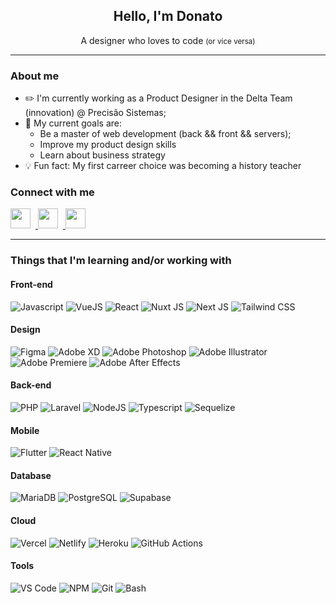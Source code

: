 <h2 align="center" ><strong>Hello, I'm Donato</strong></h2>
<p align="center" >A designer who loves to code <small>(or vice versa)</small></p>
<hr>

### About me

- ✏️ I'm currently working as a Product Designer in the Delta Team (innovation) @ Precisão Sistemas;
- 💎 My current goals are:
  - Be a master of web development (back && front && servers);
  - Improve my product design skills
  - Learn about business strategy
- 💡 Fun fact: My first carreer choice was becoming a history teacher


### Connect with me

<a href="https://linkedin.com/in/odonatojunior" > <img style="width: 2rem; margin-right: .5rem" src="https://camo.githubusercontent.com/c8a9c5b414cd812ad6a97a46c29af67239ddaeae08c41724ff7d945fb4c047e5/68747470733a2f2f6564656e742e6769746875622e696f2f537570657254696e7949636f6e732f696d616765732f7376672f6c696e6b6564696e2e737667" /> </a>
<a href="https://twitter.com/odonatojunior" > <img style="width: 2rem; margin-right: .5rem" src="https://camo.githubusercontent.com/35b0b8bfbd8840f35607fb56ad0a139047fd5d6e09ceb060c5c6f0a5abd1044c/68747470733a2f2f6564656e742e6769746875622e696f2f537570657254696e7949636f6e732f696d616765732f7376672f747769747465722e737667" /> </a>
<a href="https://instagram.com/odonatojunior" > <img style="width: 2rem; margin-right: .5rem" src="https://camo.githubusercontent.com/c9dacf0f25a1489fdbc6c0d2b41cda58b77fa210a13a886d6f99e027adfbd358/68747470733a2f2f6564656e742e6769746875622e696f2f537570657254696e7949636f6e732f696d616765732f7376672f696e7374616772616d2e737667" /> </a>

---

### Things that I'm learning and/or working with

#### Front-end
<img 
  alt="Javascript"
  src="https://img.shields.io/badge/JavaScript-323330?style=for-the-badge&logo=javascript&logoColor=F7DF1E"
/>
<img 
  alt="VueJS"
  src="https://img.shields.io/badge/Vue.js-35495E?style=for-the-badge&logo=vuedotjs&logoColor=4FC08D"
/>
<img 
  alt="React"
  src="https://img.shields.io/badge/React-20232A?style=for-the-badge&logo=react&logoColor=61DAFB"
/>
<img 
  alt="Nuxt JS"
  src="https://img.shields.io/badge/nuxt.js-00C58E?style=for-the-badge&logo=nuxtdotjs&logoColor=white"
/>
<img 
  alt="Next JS"
  src="https://img.shields.io/badge/next.js-000000?style=for-the-badge&logo=nextdotjs&logoColor=white"
/>
<img 
  alt="Tailwind CSS"
  src="https://img.shields.io/badge/Tailwind_CSS-38B2AC?style=for-the-badge&logo=tailwind-css&logoColor=white"
/>

#### Design
<img 
  alt="Figma"
  src="https://img.shields.io/badge/Figma-F24E1E?style=for-the-badge&logo=figma&logoColor=white"
/>
<img 
  alt="Adobe XD"
  src="https://img.shields.io/badge/Adobe%20XD-470137?style=for-the-badge&logo=Adobe%20XD&logoColor=#FF61F6"
/>
<img 
  alt="Adobe Photoshop"
  src="https://img.shields.io/badge/Adobe%20Photoshop-31A8FF?style=for-the-badge&logo=Adobe%20Photoshop&logoColor=black"
/>
<img 
  alt="Adobe Illustrator"
  src="https://img.shields.io/badge/Adobe%20Illustrator-FF9A00?style=for-the-badge&logo=adobe%20illustrator&logoColor=white"
/>
<img 
  alt="Adobe Premiere"
  src="https://img.shields.io/badge/Adobe%20Premiere%20Pro-9999FF?style=for-the-badge&logo=Adobe%20Premiere%20Pro&logoColor=white"
/>
<img 
  alt="Adobe After Effects"
  src="https://img.shields.io/badge/Adobe%20after%20affects-CF96FD?style=for-the-badge&logo=Adobe%20after%20effects&logoColor=393665"
/>


#### Back-end
<img 
  alt="PHP"
  src="https://img.shields.io/badge/PHP-777BB4?style=for-the-badge&logo=php&logoColor=white"
/>
<img 
  alt="Laravel"
  src="https://img.shields.io/badge/Laravel-FF2D20?style=for-the-badge&logo=laravel&logoColor=white"
/>
<img 
  alt="NodeJS"
  src="https://img.shields.io/badge/Node.js-339933?style=for-the-badge&logo=nodedotjs&logoColor=white"
/>
<img 
  alt="Typescript"
  src="https://img.shields.io/badge/TypeScript-007ACC?style=for-the-badge&logo=typescript&logoColor=white"
/>
<img 
  alt="Sequelize"
  src="https://img.shields.io/badge/Sequelize-52B0E7?style=for-the-badge&logo=Sequelize&logoColor=white"
/>

#### Mobile
<img 
  alt="Flutter"
  src="https://img.shields.io/badge/Flutter-02569B?style=for-the-badge&logo=flutter&logoColor=white"
/>
<img 
  alt="React Native"
  src="https://img.shields.io/badge/React_Native-20232A?style=for-the-badge&logo=react&logoColor=61DAFB"
/>

#### Database
<img 
  alt="MariaDB"
  src="https://img.shields.io/badge/MariaDB-003545?style=for-the-badge&logo=mariadb&logoColor=white"
/>
<img 
  alt="PostgreSQL"
  src="https://img.shields.io/badge/PostgreSQL-316192?style=for-the-badge&logo=postgresql&logoColor=white"
/>
<img 
  alt="Supabase"
  src="https://img.shields.io/badge/Supabase-181818?style=for-the-badge&logo=supabase&logoColor=white"
/>

#### Cloud
<img 
  alt="Vercel"
  src="https://img.shields.io/badge/Vercel-000000?style=for-the-badge&logo=vercel&logoColor=white"
/>
<img 
  alt="Netlify"
  src="https://img.shields.io/badge/Netlify-00C7B7?style=for-the-badge&logo=netlify&logoColor=white"
/>
<img 
  alt="Heroku"
  src="https://img.shields.io/badge/Heroku-430098?style=for-the-badge&logo=heroku&logoColor=white"
/>
<img 
  alt="GitHub Actions"
  src="https://img.shields.io/badge/GitHub_Actions-2088FF?style=for-the-badge&logo=github-actions&logoColor=white"
/>

#### Tools
<img 
  alt="VS Code"
  src="https://img.shields.io/badge/Visual_Studio_Code-0078D4?style=for-the-badge&logo=visual%20studio%20code&logoColor=white"
/>
<img 
  alt="NPM"
  src="https://img.shields.io/badge/npm-CB3837?style=for-the-badge&logo=npm&logoColor=white"
/>
<img 
  alt="Git"
  src="https://img.shields.io/badge/GIT-E44C30?style=for-the-badge&logo=git&logoColor=white"
/>
<img 
  alt="Bash"
  src="https://img.shields.io/badge/GNU%20Bash-4EAA25?style=for-the-badge&logo=GNU%20Bash&logoColor=white"
/>

